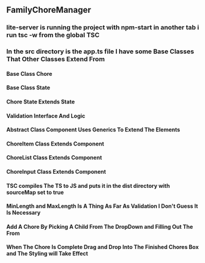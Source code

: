 ## FamilyChoreManager

### lite-server is running the project with npm-start in another tab i run tsc -w from the global TSC

### In the src directory is the app.ts file I have some Base Classes That Other Classes Extend From

#### Base Class Chore

#### Base Class State

#### Chore State Extends State

#### Validation Interface And Logic

#### Abstract Class Component Uses Generics To Extend The Elements

#### ChoreItem Class Extends Component

#### ChoreList Class Extends Component

#### ChoreInput Class Extends Component

#### TSC compiles The TS to JS and puts it in the dist directory with sourceMap set to true

#### MinLength and MaxLength Is A Thing As Far As Validation I Don't Guess It Is Necessary 

#### Add A Chore By Picking A Child From The DropDown and Filling Out The From

#### When The Chore Is Complete Drag and Drop Into The Finished Chores Box and The Styling will Take Effect
